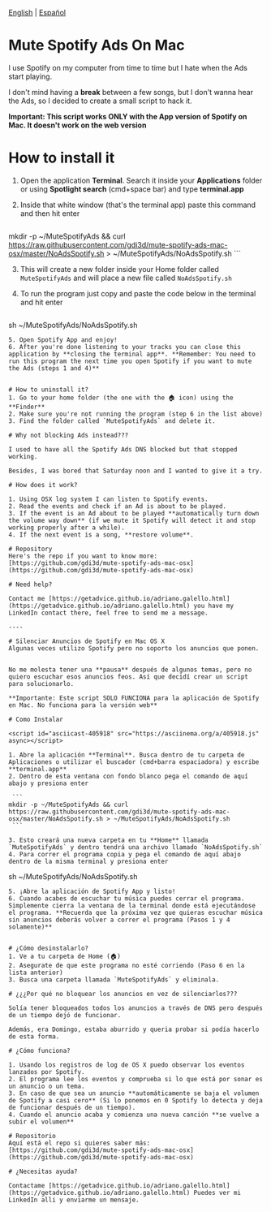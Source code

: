 [English](#mute-spotify-ads-on-mac) | [Español](#silenciar-anuncios-de-spotify-en-mac-os-x)

# Mute Spotify Ads On Mac
I use Spotify on my computer from time to time but I hate when the Ads start playing.

I don't mind having a **break** between a few songs, but I don't wanna hear the Ads, so I decided to create a small script to hack it.

**Important: This script works ONLY with the App version of Spotify on Mac. It doesn't work on the web version**

# How to install it

<script id="asciicast-405918" src="https://asciinema.org/a/405918.js" async></script>

1. Open the application **Terminal**. Search it inside your **Applications** folder or using **Spotlight search** (cmd+space bar) and type **terminal.app**
2. Inside that white window (that's the terminal app) paste this command and then hit enter 
  
    ```
mkdir -p ~/MuteSpotifyAds && curl https://raw.githubusercontent.com/gdi3d/mute-spotify-ads-mac-osx/master/NoAdsSpotify.sh > ~/MuteSpotifyAds/NoAdsSpotify.sh
    ```

3. This will create a new folder inside your Home folder called `MuteSpotifyAds` and will place a new file called `NoAdsSpotify.sh`
4. To run the program just copy and paste the code below in the terminal and hit enter
  
   ```
sh ~/MuteSpotifyAds/NoAdsSpotify.sh
   ```
5. Open Spotify App and enjoy!
6. After you're done listening to your tracks you can close this application by **closing the terminal app**. **Remember: You need to run this program the next time you open Spotify if you want to mute the Ads (steps 1 and 4)**


# How to uninstall it?
1. Go to your home folder (the one with the 🏠 icon) using the **Finder** 
2. Make sure you're not running the program (step 6 in the list above)
3. Find the folder called `MuteSpotifyAds` and delete it.

# Why not blocking Ads instead???

I used to have all the Spotify Ads DNS blocked but that stopped working.

Besides, I was bored that Saturday noon and I wanted to give it a try.

# How does it work?

1. Using OSX log system I can listen to Spotify events.
2. Read the events and check if an Ad is about to be played.
3. If the event is an Ad about to be played **automatically turn down the volume way down** (if we mute it Spotify will detect it and stop working properly after a while).
4. If the next event is a song, **restore volume**.

# Repository
Here's the repo if you want to know more:
[https://github.com/gdi3d/mute-spotify-ads-mac-osx](https://github.com/gdi3d/mute-spotify-ads-mac-osx)

# Need help?

Contact me [https://getadvice.github.io/adriano.galello.html](https://getadvice.github.io/adriano.galello.html) you have my LinkedIn contact there, feel free to send me a message.

----

# Silenciar Anuncios de Spotify en Mac OS X
Algunas veces utilizo Spotify pero no soporto los anuncios que ponen.


No me molesta tener una **pausa** después de algunos temas, pero no quiero escuchar esos anuncios feos. Así que decidí crear un script para solucionarlo.

**Importante: Este script SOLO FUNCIONA para la aplicación de Spotify en Mac. No funciona para la versión web**

# Como Instalar

<script id="asciicast-405918" src="https://asciinema.org/a/405918.js" async></script>

1. Abre la aplicación **Terminal**. Busca dentro de tu carpeta de Aplicaciones o utilizar el buscador (cmd+barra espaciadora) y escribe **terminal.app**
2. Dentro de esta ventana con fondo blanco pega el comando de aquí abajo y presiona enter
  
    ```
mkdir -p ~/MuteSpotifyAds && curl https://raw.githubusercontent.com/gdi3d/mute-spotify-ads-mac-osx/master/NoAdsSpotify.sh > ~/MuteSpotifyAds/NoAdsSpotify.sh
    ```

3. Esto creará una nueva carpeta en tu **Home** llamada `MuteSpotifyAds` y dentro tendrá una archivo llamado `NoAdsSpotify.sh`
4. Para correr el programa copia y pega el comando de aquí abajo dentro de la misma terminal y presiona enter
  
   ```
sh ~/MuteSpotifyAds/NoAdsSpotify.sh
   ```
5. ¡Abre la aplicación de Spotify App y listo!
6. Cuando acabes de escuchar tu música puedes cerrar el programa. Simplemente cierra la ventana de la terminal donde está ejecutándose el programa. **Recuerda que la próxima vez que quieras escuchar música sin anuncios deberás volver a correr el programa (Pasos 1 y 4 solamente)**


# ¿Cómo desinstalarlo?
1. Ve a tu carpeta de Home (🏠)
2. Asegurate de que este programa no esté corriendo (Paso 6 en la lista anterior)
3. Busca una carpeta llamada `MuteSpotifyAds` y eliminala.

# ¿¿¿Por qué no bloquear los anuncios en vez de silenciarlos???

Solía tener bloqueados todos los anuncios a través de DNS pero después de un tiempo dejó de funcionar.

Además, era Domingo, estaba aburrido y queria probar si podía hacerlo de esta forma.

# ¿Cómo funciona?

1. Usando los registros de log de OS X puedo observar los eventos lanzados por Spotify.
2. El programa lee los eventos y comprueba si lo que está por sonar es un anuncio o un tema.
3. En caso de que sea un anuncio **automáticamente se baja el volumen de Spotify a casi cero** (Si lo ponemos en 0 Spotify lo detecta y deja de funcionar después de un tiempo).
4. Cuando el anuncio acaba y comienza una nueva canción **se vuelve a subir el volumen**

# Repositorio
Aquí está el repo si quieres saber más:
[https://github.com/gdi3d/mute-spotify-ads-mac-osx](https://github.com/gdi3d/mute-spotify-ads-mac-osx)

# ¿Necesitas ayuda?

Contactame [https://getadvice.github.io/adriano.galello.html](https://getadvice.github.io/adriano.galello.html) Puedes ver mi LinkedIn alli y enviarme un mensaje.
